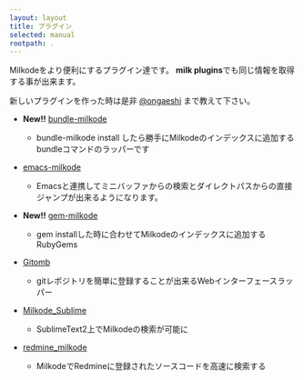```yaml
---
layout: layout
title: プラグイン
selected: manual
rootpath: .
---
```

Milkodeをより便利にするプラグイン達です。 **milk
plugins**でも同じ情報を取得する事が出来ます。

新しいプラグインを作った時は是非
[@ongaeshi](https://twitter.com/ongaeshi) まで教えて下さい。

-   **New!!** [bundle-milkode](https://github.com/kou/bundle-milkode)
    -   bundle-milkode install
        したら勝手にMilkodeのインデックスに追加するbundleコマンドのラッパーです

-   [emacs-milkode](https://github.com/ongaeshi/emacs-milkode)
    -   Emacsと連携してミニバッファからの検索とダイレクトパスからの直接ジャンプが出来るようになります。

-   **New!!** [gem-milkode](https://github.com/kou/gem-milkode)
    -   gem
        installした時に合わせてMilkodeのインデックスに追加するRubyGems

-   [Gitomb](https://github.com/tomykaira/gitomb)
    -   gitレポジトリを簡単に登録することが出来るWebインターフェースラッパー

-   [Milkode\_Sublime](https://github.com/tsurushuu/Milkode_Sublime)
    -   SublimeText2上でMilkodeの検索が可能に

-   [redmine\_milkode](https://github.com/suer/redmine_milkode)
    -   MilkodeでRedmineに登録されたソースコードを高速に検索する


